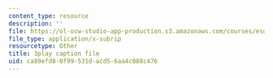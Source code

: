 ```yaml
---
content_type: resource
description: ''
file: https://ol-ocw-studio-app-production.s3.amazonaws.com/courses/esd-s43-green-supply-chain-management-spring-2014/ca89efd80f99531dacd56aa4c088c476_A0owfH3UERI.vtt
file_type: application/x-subrip
resourcetype: Other
title: 3play caption file
uid: ca89efd8-0f99-531d-acd5-6aa4c088c476
---
```

